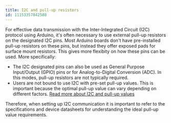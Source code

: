 ```yaml
---
title: I2C and pull-up resistors
id: 11153357842588
---
```


For effective data transmission with the Inter-Integrated Circuit (I2C) protocol using Arduino, it's often necessary to use external pull-up resistors on the designated I2C pins. Most Arduino boards don't have pre-installed pull-up resistors on these pins, but instead they offer exposed pads for surface mount resistors. This gives more flexibity on how these pins can be used. More specifically:

* The I2C designated pins can also be used as General Purpose Input/Output (GPIO) pins or for Analog-to-Digital Conversion (ADC). In this modes, pull-up resistors are not typically required.
* Users are not bound to use I2C with pre-set pull-up values. This is important because the optimal pull-up value can vary depending on different factors. <a class="link-external" href="https://learn.sparkfun.com/tutorials/i2c/i2c-at-the-hardware-level">Read more about I2C and pull-up values</a>

Therefore, when setting up I2C communication it is important to refer to the specifications and device datasheets for understanding the ideal pull-up value requirements.
